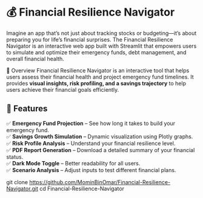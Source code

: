 # 💰 Financial Resilience Navigator
Imagine an app that’s not just about tracking stocks or budgeting—it’s about preparing you for life’s financial surprises. The Financial Resilience Navigator is an interactive web app built with Streamlit that empowers users to simulate and optimize their emergency funds, debt management, and overall financial health. 



📌 Overview
Financial Resilience Navigator is an interactive tool that helps users assess their financial health and project emergency fund timelines. It provides **visual insights, risk profiling, and a savings trajectory** to help users achieve their financial goals efficiently.

## 🚀 Features
✅ **Emergency Fund Projection** – See how long it takes to build your emergency fund.  
✅ **Savings Growth Simulation** – Dynamic visualization using Plotly graphs.  
✅ **Risk Profile Analysis** – Understand your financial resilience level.  
✅ **PDF Report Generation** – Download a detailed summary of your financial status.  
✅ **Dark Mode Toggle** – Better readability for all users.  
✅ **Scenario Analysis** – Adjust inputs to test different financial plans.  


git clone https://github.com/MominBinOmar/Financial-Resilience-Navigator.git
  cd Financial-Resilience-Navigator

